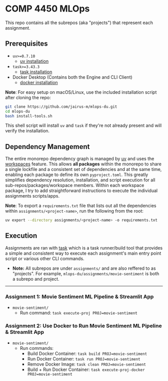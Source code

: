 # COMP 4450 MLOps
This repo contains all the subrepos (aka "projects") that represent each assignment. 

## Prerequisites
- `uv>=0.7.10`
  - [uv installation](https://docs.astral.sh/uv/getting-started/installation/)
- `task>=3.43.3`
  - [task installation](https://taskfile.dev/installation/)
- Docker Desktop (Contains both the Engine and CLI Client)
  - [docker installation](https://docs.docker.com/desktop/)

__Note__: For easy setup on macOS/Linux, use the included installation script after cloning the repo:
```bash
git clone https://github.com/jairus-m/mlops-du.git
cd mlops-du 
bash install-tools.sh
```
This shell script will install `uv` and `task` if they're not already present and will verify the installation.

## Dependency Management
The entire monorepo dependency graph is managed by [uv](https://docs.astral.sh/uv/) and uses the [workspaces](https://docs.astral.sh/uv/concepts/projects/workspaces/) feature. This allows __all packages__ within the monorepo to share a single lockfile and a consistent set of dependencies and at the same time, enabling each package to define its own `pyproject.toml`. This greatly simplifies dependency resolution, installation, and script execution for all sub-repos/packages/workspace members. Within each workspace package, I try to add straightforward instructions to execute the individual assignments scripts/apps.

__Note__: To export a `requirements.txt` file that lists out all the dependencies within `assignments/<project-name>`, run the following from the root:
```bash
uv export --directory assignments/<project-name> -o requirements.txt
```

## Execution
Assignments are ran with [task](https://taskfile.dev/) which is a task runner/build tool that provides a simple and consistent way to execute each assignment's main entry point script or various other CLI commands.
- __Note:__ All subrepos are under `assignments/` and are also reffered to as "projects". For example, `mlops-du/assignments/movie-sentiment` is both a subrepo and project.

---

### Assignment 1: Movie Sentiment ML Pipeline & Streamlit App
- `movie-sentiment/`
  - Run command: `task execute-proj PROJ=movie-sentiment`

### Assignment 2: Use Docker to Run Movie Sentiment ML Pipeline & Streamlit App
- `movie-sentiment/`
  - Run commands:
    - Build Docker Container: `task build PROJ=movie-sentiment`
    - Run Docker Container: `task run PROJ=movie-sentiment`
    - Remove Docker Image: `task clean PROJ=movie-sentiment`
    - Build + Run Docker Container: `task execute-proj-docker PROJ=movie-sentiment`
